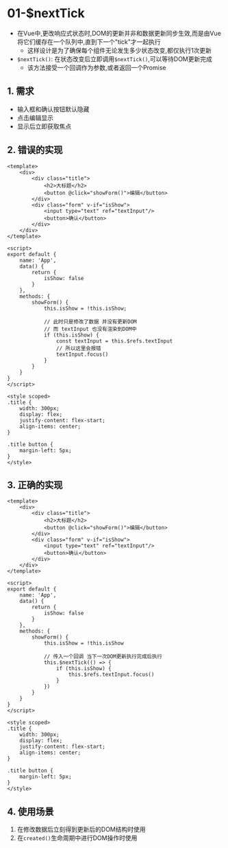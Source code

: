 # 01-$nextTick

- 在Vue中,更改响应式状态时,DOM的更新并非和数据更新同步生效,而是由Vue将它们缓存在一个队列中,直到下一个"tick"才一起执行
  - 这样设计是为了确保每个组件无论发生多少状态改变,都仅执行1次更新
- `$nextTick()`: 在状态改变后立即调用`$nextTick()`,可以等待DOM更新完成
  - 该方法接受一个回调作为参数,或者返回一个Promise

## 1. 需求

- 输入框和确认按钮默认隐藏
- 点击编辑显示
- 显示后立即获取焦点

## 2. 错误的实现

```vue
<template>
    <div>
        <div class="title">
            <h2>大标题</h2>
            <button @click="showForm()">编辑</button>
        </div>
        <div class="form" v-if="isShow">
            <input type="text" ref="textInput"/>
            <button>确认</button>
        </div>
    </div>
</template>

<script>
export default {
    name: 'App',
    data() {
        return {
            isShow: false
        }
    },
    methods: {
        showForm() {
            this.isShow = !this.isShow;

            // 此时只是修改了数据 并没有更新DOM
            // 而 textInput 也没有渲染到DOM中
            if (this.isShow) {
                const textInput = this.$refs.textInput
                // 所以这里会报错
                textInput.focus()
            }
        }
    }
}
</script>

<style scoped>
.title {
    width: 300px;
    display: flex;
    justify-content: flex-start;
    align-items: center;
}

.title button {
    margin-left: 5px;
}
</style>
```

## 3. 正确的实现

```vue
<template>
    <div>
        <div class="title">
            <h2>大标题</h2>
            <button @click="showForm()">编辑</button>
        </div>
        <div class="form" v-if="isShow">
            <input type="text" ref="textInput"/>
            <button>确认</button>
        </div>
    </div>
</template>

<script>
export default {
    name: 'App',
    data() {
        return {
            isShow: false
        }
    },
    methods: {
        showForm() {
            this.isShow = !this.isShow

            // 传入一个回调 当下一次DOM更新执行完成后执行
            this.$nextTick(() => {
                if (this.isShow) {
                    this.$refs.textInput.focus()
                }
            })
        }
    }
}
</script>

<style scoped>
.title {
    width: 300px;
    display: flex;
    justify-content: flex-start;
    align-items: center;
}

.title button {
    margin-left: 5px;
}
</style>
```

## 4. 使用场景

1. 在修改数据后立刻得到更新后的DOM结构时使用
2. 在`created()`生命周期中进行DOM操作时使用